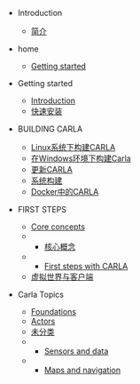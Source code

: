 * Introduction
    * [简介](README.md)

* home
    * [Getting started](/home/欢迎来到CARLA官方文档.md)
   
    
* Getting started
    * [Introduction](/GETTING_STARTED/1Introduction.md)
    * [快速安装](/GETTING_STARTED/2快速安装.md)

* BUILDING CARLA
    * [Linux系统下构建CARLA](/BUILDING_CARLA/1Linux_build.md)
    * [在Windows环境下构建Carla](/BUILDING_CARLA/2Windows_build.md)
    * [更新CARLA](/BUILDING_CARLA/3Update_CARLA.md)
    * [系统构建](/BUILDING_CARLA/4Build_system.md)
    * [Docker中的CARLA](/BUILDING_CARLA/5CARLA_in_Docker.md)


* FIRST STEPS
    * [Core concepts](/FIRST_STEPS/1-Coreconcepts.md)
    *  * [核心概念](/FIRST_STEPS/1_1-Core_concepts.md)
    *  * [First steps with CARLA](/FIRST_STEPS/1_2-Core_concepts.md)
    * [虚拟世界与客户端](/FIRST_STEPS/2-1st.Worldandclient.md)
    

* Carla Topics
    * [Foundations](Carla_Topics/1-Foundations.md)
    * [Actors](Carla_Topics/2-Actors.md)
    * [未分类](Carla_Topics/3-未分类.md)
    *  * [Sensors and data](Carla_Topics/3_1-未分类.md)
    *  * [Maps and navigation](Carla_Topics/3_2-未分类.md)
